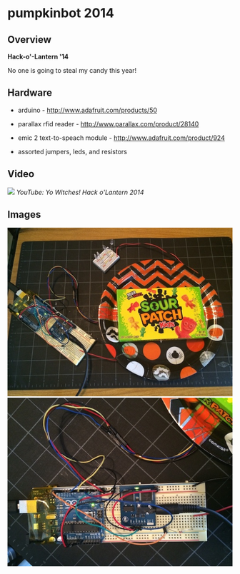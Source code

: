 
# pumpkinbot 2014

## Overview

__Hack-o'-Lantern '14__

No one is going to steal my candy this year!

## Hardware

- arduino - http://www.adafruit.com/products/50

- parallax rfid reader - http://www.parallax.com/product/28140

- emic 2 text-to-speach module - http://www.adafruit.com/product/924

- assorted jumpers, leds, and resistors

## Video

[![](https://img.youtube.com/vi/maNxQ23WhIE/0.jpg)](https://www.youtube.com/watch?v=maNxQ23WhIE)
_YouTube: Yo Witches! Hack o'Lantern 2014_

## Images

![](./pics/wiring_01.JPG)
![](./pics/wiring_02.JPG)
